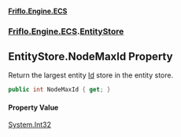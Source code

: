 #### [Friflo.Engine.ECS](index.md 'index')
### [Friflo.Engine.ECS](Friflo.Engine.ECS.md 'Friflo.Engine.ECS').[EntityStore](EntityStore.md 'Friflo.Engine.ECS.EntityStore')

## EntityStore.NodeMaxId Property

Return the largest entity [Id](Entity.Id.md 'Friflo.Engine.ECS.Entity.Id') store in the entity store.

```csharp
public int NodeMaxId { get; }
```

#### Property Value
[System.Int32](https://docs.microsoft.com/en-us/dotnet/api/System.Int32 'System.Int32')
